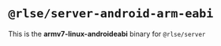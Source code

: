 # `@rlse/server-android-arm-eabi`

This is the **armv7-linux-androideabi** binary for `@rlse/server`
